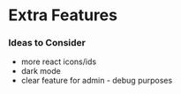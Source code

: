 # Extra Features

### Ideas to Consider

- more react icons/ids
- dark mode
- clear feature for admin - debug purposes

